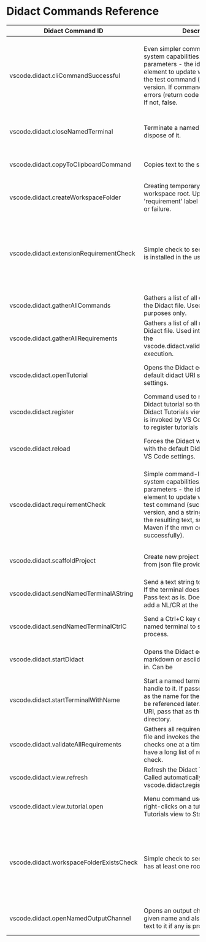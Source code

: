 # Didact Commands Reference

| Didact Command ID 	| Description 	| Param 1 	| P2 	| P3 	| Return 	| Documentation 	|
|------------------------------------------	|--------------------------------------------------------------------------------------------------------------------------------------------------------------------------------------------------------------------------------------------------------------------------------------------	|--------------------------------	|----------------------------------	|-------------------------------	|-------------------------------------------------------------------------------------------	|-------------------------------------------------------------------------------------------------------------------------------------------------	|
| vscode.didact.cliCommandSuccessful 	| Even simpler command-line check for system capabilities. Takes two parameters - the id of the HTML element to update with the results and the test command (such as mvn --version. If command executes with no errors (return code 0), it returns true. If not, false. 	| requirement: string / required 	| testCommand: string / required 	|  	| true on success, false on failure; result posted as message to update requirement element 	| https://github.com/redhat-developer/vscode-didact/wiki/Available-Commands-in-Didact-and-Elsewhere#vscodedidactclicommandsuccessful 	|
| vscode.didact.closeNamedTerminal 	| Terminate a named terminal and dispose of it. 	| name : string / required 	|  	|  	| Check Didact output channel 	| https://github.com/redhat-developer/vscode-didact/wiki/Available-Commands-in-Didact-and-Elsewhere#vscodedidactclosenamedterminal 	|
| vscode.didact.copyToClipboardCommand  | Copies text to the system clipboard. | text : string / required |  	|  	| Check Didact output channel 	| https://github.com/redhat-developer/vscode-didact/wiki/
| vscode.didact.createWorkspaceFolder 	| Creating temporary folder as workspace root. Update named 'requirement' label field with success or failure. 	| requirement: string / optional 	|  	|  	| Check Didact output channel 	| https://github.com/redhat-developer/vscode-didact/wiki/Available-Commands-in-Didact-and-Elsewhere#vscodedidactcreateworkspacefolder 	|
| vscode.didact.extensionRequirementCheck 	| Simple check to see if the extension Id is installed in the user workspace. 	| requirement: string / required 	| extensionId : string / required 	|  	| true on success, false on failure; result posted as message to update requirement element 	| https://github.com/redhat-developer/vscode-didact/wiki/Available-Commands-in-Didact-and-Elsewhere#vscodedidactextensionrequirementcheck 	|
| vscode.didact.gatherAllCommands 	| Gathers a list of all commands used in the Didact file. Used for testing purposes only. 	|  	|  	|  	| array any[] 	| https://github.com/redhat-developer/vscode-didact/wiki/Available-Commands-in-Didact-and-Elsewhere#vscodedidactgatherallcommands 	|
| vscode.didact.gatherAllRequirements 	| Gathers a list of all requirements in the Didact file. Used internally as part of the vscode.didact.validateAllRequirements execution. 	|  	|  	|  	| array any[] 	| https://github.com/redhat-developer/vscode-didact/wiki/Available-Commands-in-Didact-and-Elsewhere#vscodedidactgatherallrequirements 	|
| vscode.didact.openTutorial 	| Opens the Didact editor with the default didact URI set in the user settings. 	|  	|  	|  	| Check Didact output channel 	| https://github.com/redhat-developer/vscode-didact/wiki/Available-Commands-in-Didact-and-Elsewhere#vscodedidactopentutorial 	|
| vscode.didact.register 	| Command used to register a new Didact tutorial so that it appears in the Didact Tutorials view. This command is invoked by VS Code Extension code to register tutorials they provide. 	| name : string / required 	| sourceUri : string  / required 	| category : string / optional 	| Check Didact output channel 	| https://github.com/redhat-developer/vscode-didact/wiki/Available-Commands-in-Didact-and-Elsewhere#vscodedidactregister 	|
| vscode.didact.reload 	| Forces the Didact window to reload with the default Didact file specified in VS Code settings. 	|  	|  	|  	| Check Didact output channel 	| https://github.com/redhat-developer/vscode-didact/wiki/Available-Commands-in-Didact-and-Elsewhere#vscodedidactreload 	|
| vscode.didact.requirementCheck 	| Simple command-line check for system capabilities. Takes three parameters - the id of the HTML element to update with the results, the test command (such as mvn --version, and a string to search for in the resulting text, such as Apache Maven if the mvn command works successfully). 	| requirement: string / required 	| testCommand: string / required 	| testResult: string / required 	| true on success, false on failure; result posted as message to update requirement element 	| https://github.com/redhat-developer/vscode-didact/wiki/Available-Commands-in-Didact-and-Elsewhere#vscodedidactrequirementcheck 	|
| vscode.didact.scaffoldProject 	| Create new project in user workspace from json file provided by P1. 	| jsonpath:vscode.Uri / required 	|  	|  	| Check Didact output channel 	| https://github.com/redhat-developer/vscode-didact/wiki/Available-Commands-in-Didact-and-Elsewhere#vscodedidactscaffoldproject 	|
| vscode.didact.sendNamedTerminalAString 	| Send a text string to a named terminal. If the terminal doesn't exist, create it. Pass text as is. Does not automatically add a NL/CR at the end. 	| name : string / required 	| text: string / required 	|  	| Check Didact output channel 	| https://github.com/redhat-developer/vscode-didact/wiki/Available-Commands-in-Didact-and-Elsewhere#vscodedidactsendnamedterminalastring 	|
| vscode.didact.sendNamedTerminalCtrlC 	| Send a Ctrl+C key combination to a named terminal to stop a long-running process. 	| name : string / required 	|  	|  	| Check Didact output channel 	| https://github.com/redhat-developer/vscode-didact/wiki/Available-Commands-in-Didact-and-Elsewhere#vscodedidactsendnamedterminalctrlc 	|
| vscode.didact.startDidact 	| Opens the Didact editor using the markdown or asciidoc file URI passed in. Can be 	| uri:vscode.Uri / optional 	|  	|  	| Check Didact output channel 	| https://github.com/redhat-developer/vscode-didact/wiki/Constructing-Didact-Links#didact-link-formatting-for-opening-didact-files-inside-vs-code 	|
| vscode.didact.startTerminalWithName 	| Start a named terminal so we have a handle to it. If passed a string, use that as the name for the terminal that can be referenced later. If passed a file URI, pass that as the current working directory. 	| name : string / optional 	| filePath : vscode.Uri / optional 	|  	| Check Didact output channel 	| https://github.com/redhat-developer/vscode-didact/wiki/Available-Commands-in-Didact-and-Elsewhere#vscodedidactstartterminalwithname 	|
| vscode.didact.validateAllRequirements 	| Gathers all requirements in the Didact file and invokes the requirement checks one at a time. Useful if you have a long list of requirements to check. 	|  	|  	|  	| Check Didact output channel 	| https://github.com/redhat-developer/vscode-didact/wiki/Available-Commands-in-Didact-and-Elsewhere#vscodedidactvalidateallrequirements 	|
| vscode.didact.view.refresh 	| Refresh the Didact Tutorials view. Called automatically each time vscode.didact.register is called. 	|  	|  	|  	| No output 	| https://github.com/redhat-developer/vscode-didact/wiki/Available-Commands-in-Didact-and-Elsewhere#vscodedidactviewrefresh 	|
| vscode.didact.view.tutorial.open 	| Menu command used when the user right-clicks on a tutorial in the Didact Tutorials view to Start Didact Tutorial. 	| node: TreeNode / required 	|  	|  	| Check Didact output channel 	| https://github.com/redhat-developer/vscode-didact/wiki/Available-Commands-in-Didact-and-Elsewhere#vscodedidactviewtutorialopen 	|
| vscode.didact.workspaceFolderExistsCheck 	| Simple check to see if the workspace has at least one root folder. 	| requirement: string / required 	|  	|  	| true on success, false on failure; result posted as message to update requirement element 	| https://github.com/redhat-developer/vscode-didact/wiki/Available-Commands-in-Didact-and-Elsewhere#vscodedidactworkspacefolderexistscheck 	|
| vscode.didact.openNamedOutputChannel | Opens an output channel with the given name and also prints the given text to it if any is provided. | name: string / required | text: string / optional | | Check the named output channel | https://github.com/redhat-developer/vscode-didact/wiki/Available-Commands-in-Didact-and-Elsewhere#vscodedidactworkspacefolderexistscheck 	|
